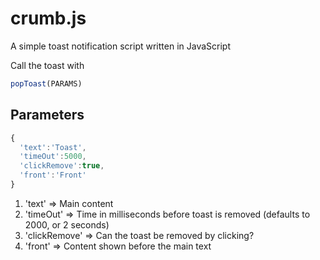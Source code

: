 # crumb.js
A simple toast notification script written in JavaScript

Call the toast with
```javascript
popToast(PARAMS)
```
## Parameters
```javascript
{
  'text':'Toast',
  'timeOut':5000,
  'clickRemove':true,
  'front':'Front'
}
```

1. 'text' => Main content
2. 'timeOut' => Time in milliseconds before toast is removed (defaults to 2000, or 2 seconds)
3. 'clickRemove' => Can the toast be removed by clicking?
4. 'front' => Content shown before the main text
